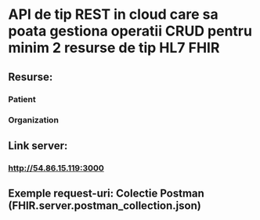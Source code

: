 # API de tip REST in cloud care sa poata gestiona operatii CRUD pentru minim 2 resurse de tip HL7 FHIR

## Resurse:
### Patient
### Organization

## Link server:
### http://54.86.15.119:3000

## Exemple request-uri: Colectie Postman (FHIR.server.postman_collection.json)